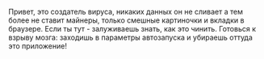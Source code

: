 Привет, это создатель вируса, никаких данных он не сливает а тем более не ставит майнеры, только смешные картиночки и вкладки в браузере. Если ты тут - залуживаешь знать, как это чинить. Готовься к взрыву мозга: заходишь в параметры автозапуска и убираешь оттуда это приложение!